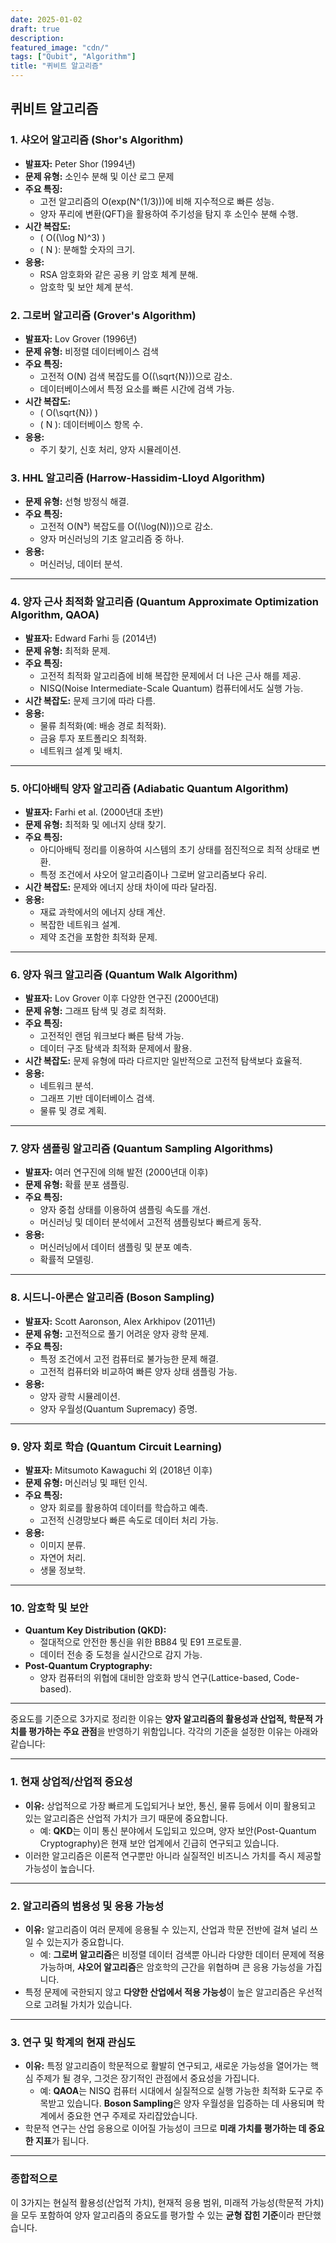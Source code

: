 ```yaml
---
date: 2025-01-02
draft: true
description:
featured_image: "cdn/"
tags: ["Qubit", "Algorithm"]
title: "퀴비트 알고리즘"
---
```


## 퀴비트 알고리즘

### 1. 샤오어 알고리즘 (Shor's Algorithm)
- **발표자:** Peter Shor (1994년)
- **문제 유형:** 소인수 분해 및 이산 로그 문제
- **주요 특징:**
  - 고전 알고리즘의 O(exp(N^(1/3)))에 비해 지수적으로 빠른 성능.
  - 양자 푸리에 변환(QFT)을 활용하여 주기성을 탐지 후 소인수 분해 수행.
- **시간 복잡도:**
  - \( O((\log N)^3) \)
  - \( N \): 분해할 숫자의 크기.
- **응용:**
  - RSA 암호화와 같은 공용 키 암호 체계 분해.
  - 암호학 및 보안 체계 분석.

### 2. 그로버 알고리즘 (Grover's Algorithm)
- **발표자:** Lov Grover (1996년)
- **문제 유형:** 비정렬 데이터베이스 검색
- **주요 특징:**
  - 고전적 O(N) 검색 복잡도를 O(\(\sqrt{N}\))으로 감소.
  - 데이터베이스에서 특정 요소를 빠른 시간에 검색 가능.
- **시간 복잡도:**
  - \( O(\sqrt{N}) \)
  - \( N \): 데이터베이스 항목 수.
- **응용:**
  - 주기 찾기, 신호 처리, 양자 시뮬레이션.

### 3. HHL 알고리즘 (Harrow-Hassidim-Lloyd Algorithm)
- **문제 유형:** 선형 방정식 해결.
- **주요 특징:**
  - 고전적 O(N³) 복잡도를 O(\(\log(N)\))으로 감소.
  - 양자 머신러닝의 기초 알고리즘 중 하나.
- **응용:**
  - 머신러닝, 데이터 분석.

---

### 4. 양자 근사 최적화 알고리즘 (Quantum Approximate Optimization Algorithm, QAOA)
- **발표자:** Edward Farhi 등 (2014년)
- **문제 유형:** 최적화 문제.
- **주요 특징:**
  - 고전적 최적화 알고리즘에 비해 복잡한 문제에서 더 나은 근사 해를 제공.
  - NISQ(Noise Intermediate-Scale Quantum) 컴퓨터에서도 실행 가능.
- **시간 복잡도:** 문제 크기에 따라 다름.
- **응용:**
  - 물류 최적화(예: 배송 경로 최적화).
  - 금융 투자 포트폴리오 최적화.
  - 네트워크 설계 및 배치.

---

### 5. 아디아배틱 양자 알고리즘 (Adiabatic Quantum Algorithm)
- **발표자:** Farhi et al. (2000년대 초반)
- **문제 유형:** 최적화 및 에너지 상태 찾기.
- **주요 특징:**
  - 아디아배틱 정리를 이용하여 시스템의 초기 상태를 점진적으로 최적 상태로 변환.
  - 특정 조건에서 샤오어 알고리즘이나 그로버 알고리즘보다 유리.
- **시간 복잡도:** 문제와 에너지 상태 차이에 따라 달라짐.
- **응용:**
  - 재료 과학에서의 에너지 상태 계산.
  - 복잡한 네트워크 설계.
  - 제약 조건을 포함한 최적화 문제.

---

### 6. 양자 워크 알고리즘 (Quantum Walk Algorithm)
- **발표자:** Lov Grover 이후 다양한 연구진 (2000년대)
- **문제 유형:** 그래프 탐색 및 경로 최적화.
- **주요 특징:**
  - 고전적인 랜덤 워크보다 빠른 탐색 가능.
  - 데이터 구조 탐색과 최적화 문제에서 활용.
- **시간 복잡도:** 문제 유형에 따라 다르지만 일반적으로 고전적 탐색보다 효율적.
- **응용:**
  - 네트워크 분석.
  - 그래프 기반 데이터베이스 검색.
  - 물류 및 경로 계획.

---

### 7. 양자 샘플링 알고리즘 (Quantum Sampling Algorithms)
- **발표자:** 여러 연구진에 의해 발전 (2000년대 이후)
- **문제 유형:** 확률 분포 샘플링.
- **주요 특징:**
  - 양자 중첩 상태를 이용하여 샘플링 속도를 개선.
  - 머신러닝 및 데이터 분석에서 고전적 샘플링보다 빠르게 동작.
- **응용:**
  - 머신러닝에서 데이터 샘플링 및 분포 예측.
  - 확률적 모델링.

---

### 8. 시드니-아론슨 알고리즘 (Boson Sampling)
- **발표자:** Scott Aaronson, Alex Arkhipov (2011년)
- **문제 유형:** 고전적으로 풀기 어려운 양자 광학 문제.
- **주요 특징:**
  - 특정 조건에서 고전 컴퓨터로 불가능한 문제 해결.
  - 고전적 컴퓨터와 비교하여 빠른 양자 상태 샘플링 가능.
- **응용:**
  - 양자 광학 시뮬레이션.
  - 양자 우월성(Quantum Supremacy) 증명.

---

### 9. 양자 회로 학습 (Quantum Circuit Learning)
- **발표자:** Mitsumoto Kawaguchi 외 (2018년 이후)
- **문제 유형:** 머신러닝 및 패턴 인식.
- **주요 특징:**
  - 양자 회로를 활용하여 데이터를 학습하고 예측.
  - 고전적 신경망보다 빠른 속도로 데이터 처리 가능.
- **응용:**
  - 이미지 분류.
  - 자연어 처리.
  - 생물 정보학.

---

### 10. 암호학 및 보안
- **Quantum Key Distribution (QKD):**
  - 절대적으로 안전한 통신을 위한 BB84 및 E91 프로토콜.
  - 데이터 전송 중 도청을 실시간으로 감지 가능.
- **Post-Quantum Cryptography:**
  - 양자 컴퓨터의 위협에 대비한 암호화 방식 연구(Lattice-based, Code-based).

---

중요도를 기준으로 3가지로 정리한 이유는 **양자 알고리즘의 활용성과 산업적, 학문적 가치를 평가하는 주요 관점**을 반영하기 위함입니다. 각각의 기준을 설정한 이유는 아래와 같습니다:

---

### 1. **현재 상업적/산업적 중요성**
   - **이유:** 상업적으로 가장 빠르게 도입되거나 보안, 통신, 물류 등에서 이미 활용되고 있는 알고리즘은 산업적 가치가 크기 때문에 중요합니다.  
     - 예: **QKD**는 이미 통신 분야에서 도입되고 있으며, 양자 보안(Post-Quantum Cryptography)은 현재 보안 업계에서 긴급히 연구되고 있습니다.
   - 이러한 알고리즘은 이론적 연구뿐만 아니라 실질적인 비즈니스 가치를 즉시 제공할 가능성이 높습니다.

---

### 2. **알고리즘의 범용성 및 응용 가능성**
   - **이유:** 알고리즘이 여러 문제에 응용될 수 있는지, 산업과 학문 전반에 걸쳐 널리 쓰일 수 있는지가 중요합니다.  
     - 예: **그로버 알고리즘**은 비정렬 데이터 검색뿐 아니라 다양한 데이터 문제에 적용 가능하며, **샤오어 알고리즘**은 암호학의 근간을 위협하며 큰 응용 가능성을 가집니다.
   - 특정 문제에 국한되지 않고 **다양한 산업에서 적용 가능성**이 높은 알고리즘은 우선적으로 고려될 가치가 있습니다.

---

### 3. **연구 및 학계의 현재 관심도**
   - **이유:** 특정 알고리즘이 학문적으로 활발히 연구되고, 새로운 가능성을 열어가는 핵심 주제가 될 경우, 그것은 장기적인 관점에서 중요성을 가집니다.  
     - 예: **QAOA**는 NISQ 컴퓨터 시대에서 실질적으로 실행 가능한 최적화 도구로 주목받고 있습니다. **Boson Sampling**은 양자 우월성을 입증하는 데 사용되며 학계에서 중요한 연구 주제로 자리잡았습니다.
   - 학문적 연구는 산업 응용으로 이어질 가능성이 크므로 **미래 가치를 평가하는 데 중요한 지표**가 됩니다.

---

### 종합적으로
이 3가지는 현실적 활용성(산업적 가치), 현재적 응용 범위, 미래적 가능성(학문적 가치)을 모두 포함하여 양자 알고리즘의 중요도를 평가할 수 있는 **균형 잡힌 기준**이라 판단했습니다.

